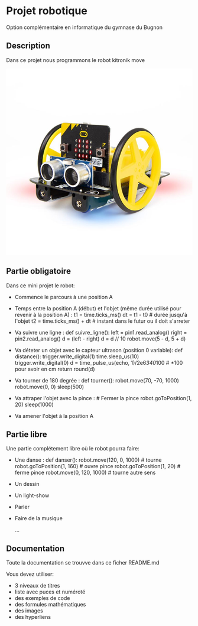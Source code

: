 # Projet robotique

Option complémentaire en informatique du gymnase du Bugnon

## Description

Dans ce projet nous programmons le robot kitronik move

![Kitronikmove](images/robot.jpg)

## Partie obligatoire

Dans ce mini projet le robot:

- Commence le parcours à une position A
- Temps entre la position A (début) et l'objet (même durée utilisé pour revenir à la position A) :
    t1 = time.ticks_ms()
    dt = t1 - t0 # durée jusqu'à l'objet
    t2 = time.ticks_ms() + dt   # instant dans le futur ou il doit s'arreter
  
- Va suivre une ligne :
  def suivre_ligne():
    left = pin1.read_analog()
    right = pin2.read_analog()
    d = (left - right)
    d = d // 10
    robot.move(5 - d, 5 + d)
  
- Va déteter un objet avec le capteur ultrason (position 0 variable):
  def distance():
    trigger.write_digital(1)
    time.sleep_us(10)
    trigger.write_digital(0)
    d = time_pulse_us(echo, 1)/2e6*340*100 # *100 pour avoir en cm
    return round(d)
  
- Va tourner de 180 degrée :
  def tourner():
    robot.move(70, -70, 1000)
    robot.move(0, 0)
    sleep(500)
  
- Va attraper l'objet avec la pince :
              # Fermer la pince
            robot.goToPosition(1, 20)
            sleep(1000)
  
- Va amener l'objet à la position A

## Partie libre

Une partie complétement libre où le robot pourra faire:

- Une danse :
  def danser():
    robot.move(120, 0, 1000) # tourne
    robot.goToPosition(1, 160) # ouvre pince 
    robot.goToPosition(1, 20) # ferme pince
    robot.move(0, 120, 1000) # tourne autre sens
  
- Un dessin
- Un light-show
- Parler
- Faire de la musique

    ...

## Documentation

Toute la documentation se trouvve dans ce ficher README.md

Vous devez utiliser:

- 3 niveaux de titres
- liste avec puces et numéroté
- des exemples de code
- des formules mathématiques
- des images
- des hyperliens
